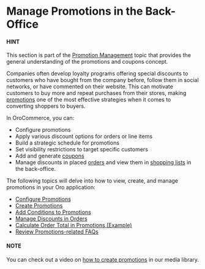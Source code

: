 <a id="user-guide-marketing-promotions"></a>

# Manage Promotions in the Back-Office

#### HINT
This section is part of the [Promotion Management](../../../../concept-guides/promotions/index.md#concept-guides-promotion-management) topic that provides the general understanding of the promotions and coupons concept.

Companies often develop loyalty programs offering special discounts to customers who have bought from the company before, follow them in social networks, or have commented on their website. This can motivate customers to buy more and repeat purchases from their stores, making [promotions](../../../../glossary.md#term-Promotion) one of the most effective strategies when it comes to converting shoppers to buyers.

In OroCommerce, you can:

* Configure promotions
* Apply various discount options for orders or line items
* Build a strategic schedule for promotions
* Set visibility restrictions to target specific customers
* Add and generate [coupons](../coupons/index.md#user-guide-marketing-promotions-coupons)
* Manage discounts in placed [orders](../../../sales/orders/index.md#user-guide-sales-orders) and view them in [shopping lists](../../../sales/shopping-lists/index.md#user-guide-sales-shopping-lists) in the back-office.

The following topics will delve into how to view, create, and manage promotions in your Oro application:

* [Configure Promotions](../../../system/configuration/commerce/sales/promotions-settings.md#sys-config-commerce-sales-promotions)
* [Create Promotions](create.md#user-guide-marketing-promotions-create)
* [Add Conditions to Promotions](conditions.md#user-guide-marketing-promotions-conditions)
* [Manage Discounts in Orders](manage-discounts-in-orders.md#user-guide-sales-orders-promotions)
* [Calculate Order Total in Promotions (Example)](price-calculation-sample.md#user-guide-marketing-promotions-price-calculation)
* [Review Promotions-related FAQs](faqs.md#user-guide-marketing-promotions-issues)

#### NOTE
You can check out a video on <a href="https://academy.oroinc.com/media-library/how-to-create-coupons-and-link-them-to-promotions" target="_blank">how to create promotions</a> in our media library.
